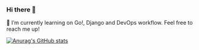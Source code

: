 ### Hi there 👋

🌱 I’m currently learning on Go!, Django and DevOps workflow. Feel free to reach me up!

[![Anurag's GitHub stats](https://github-readme-stats-wine-tau.vercel.app/api?username=donyfajarr)](https://github.com/anuraghazra/github-readme-stats)
<!--
**donyfajarr/donyfajarr** is a ✨ _special_ ✨ repository because its `README.md` (this file) appears on your GitHub profile.

Here are some ideas to get you started:

- 🔭 I’m currently working on ...
- 
- 👯 I’m looking to collaborate on ...
- 🤔 I’m looking for help with ...
- 💬 Ask me about ...
- 📫 How to reach me: ...
- 😄 Pronouns: ...
- ⚡ Fun fact: ...
-->
